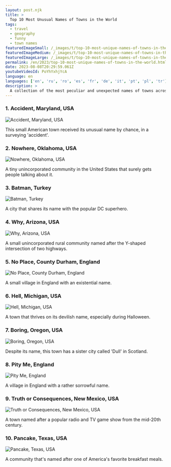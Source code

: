 ```yaml
---
layout: post.njk
title: >
  Top 10 Most Unusual Names of Towns in the World
tags:
  - travel
  - geography
  - funny
  - town names
featuredImageSmall: /_images/t/top-10-most-unique-names-of-towns-in-the-world-cover-en-small.webp
featuredImageMedium: /_images/t/top-10-most-unique-names-of-towns-in-the-world-cover-en-medium.webp
featuredImageLarge: /_images/t/top-10-most-unique-names-of-towns-in-the-world-cover-en-large.webp
permalink: /en/2023/top-10-most-unique-names-of-towns-in-the-world.html
date: 2023-08-08T20:29:59.061Z
youtubeVideoId: PoYhYxhjYcA
language: en
languages: ['en', 'ru', 'ro', 'es', 'fr', 'de', 'it', 'pt', 'pl', 'tr']
description: >
  A collection of the most peculiar and unexpected names of towns across the globe.
---
```


### 1. Accident, Maryland, USA

![Accident, Maryland, USA](/_images/2/20b92b0d6156e08a82074d0730193277-medium.webp)

This small American town received its unusual name by chance, in a surveying 'accident'.

### 2. Nowhere, Oklahoma, USA

![Nowhere, Oklahoma, USA](/_images/a/ad640bda12314d697ab3affa72bc4477-medium.webp)

A tiny unincorporated community in the United States that surely gets people talking about it.

### 3. Batman, Turkey

![Batman, Turkey](/_images/9/917d9fb3e8e58d19e1c8ca8a329ba684-medium.webp)

A city that shares its name with the popular DC superhero.

### 4. Why, Arizona, USA

![Why, Arizona, USA](/_images/9/9e0979e11c3cd511eed2f8f91c417351-medium.webp)

A small unincorporated rural community named after the Y-shaped intersection of two highways.

### 5. No Place, County Durham, England

![No Place, County Durham, England](/_images/b/b282af715e48041d2e1b983a996761e5-medium.webp)

A small village in England with an existential name.

### 6. Hell, Michigan, USA

![Hell, Michigan, USA](/_images/6/6f8ea00c6d78c8726776f343a737aec2-medium.webp)

A town that thrives on its devilish name, especially during Halloween.

### 7. Boring, Oregon, USA

![Boring, Oregon, USA](/_images/8/836f8e5221d18b44f5f79747782e2196-medium.webp)

Despite its name, this town has a sister city called 'Dull' in Scotland.

### 8. Pity Me, England

![Pity Me, England](/_images/d/d45d0ba55c129d05dabc2bfcde5dfcd8-medium.webp)

A village in England with a rather sorrowful name.

### 9. Truth or Consequences, New Mexico, USA

![Truth or Consequences, New Mexico, USA](/_images/7/7b268ff002fe9e3fc41709c455fa8b68-medium.webp)

A town named after a popular radio and TV game show from the mid-20th century.

### 10. Pancake, Texas, USA

![Pancake, Texas, USA](/_images/4/44a73c183960ee937c427dc610822dab-medium.webp)

A community that's named after one of America's favorite breakfast meals.

